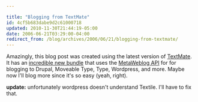 ```yaml
---

title: "Blogging from TextMate"
id: 4cf5b683dabe9d2c61000718
updated: 2010-11-30T21:44:19-05:00
date: 2006-06-21T03:29:00-04:00
redirect_from: /blog/archives/2006/06/21/blogging-from-textmate/
---
```


<p>
Amazingly, this blog post was created using the latest version of <a href="http://macromates.com/">TextMate</a>. It has an <a href="http://macromates.com/blog/archives/2006/06/19/blogging-from-textmate/">incredible new bundle</a> that uses the <a href="http://www.xmlrpc.com/metaWeblogApi">MetaWeblog API</a> for for blogging to Drupal, Moveable Type, Type, Wordpress, and more. Maybe now I'll blog more since it's so easy (yeah, right).

</p>
<p>
<b>update:</b> unfortunately wordpress doesn't understand Textile. I'll have to fix that.

</p>
